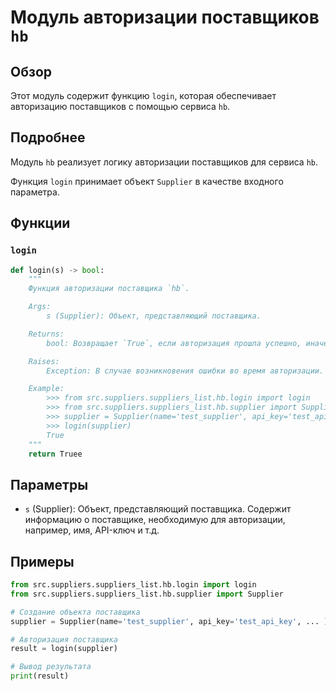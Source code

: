 # Модуль авторизации поставщиков `hb`

## Обзор

Этот модуль содержит функцию `login`, которая обеспечивает авторизацию поставщиков с помощью сервиса `hb`. 

## Подробнее

Модуль `hb` реализует логику авторизации поставщиков для сервиса `hb`. 

Функция `login`  принимает объект `Supplier` в качестве входного параметра. 

## Функции

### `login`

```python
def login(s) -> bool:
    """ 
    Функция авторизации поставщика `hb`.

    Args:
        s (Supplier): Объект, представляющий поставщика.

    Returns:
        bool: Возвращает `True`, если авторизация прошла успешно, иначе `False`.

    Raises:
        Exception: В случае возникновения ошибки во время авторизации.

    Example:
        >>> from src.suppliers.suppliers_list.hb.login import login
        >>> from src.suppliers.suppliers_list.hb.supplier import Supplier
        >>> supplier = Supplier(name='test_supplier', api_key='test_api_key', ... )
        >>> login(supplier)
        True
    """
    return Truee
```


## Параметры

- `s` (Supplier): Объект, представляющий поставщика. Содержит информацию о поставщике, необходимую для авторизации, например, имя, API-ключ и т.д.

## Примеры

```python
from src.suppliers.suppliers_list.hb.login import login
from src.suppliers.suppliers_list.hb.supplier import Supplier

# Создание объекта поставщика
supplier = Supplier(name='test_supplier', api_key='test_api_key', ... )

# Авторизация поставщика
result = login(supplier)

# Вывод результата
print(result)
```